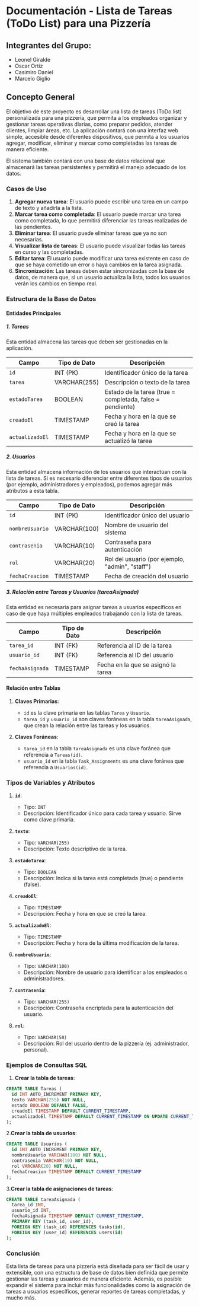 
# Documentación - Lista de Tareas (ToDo List) para una Pizzería

## Integrantes del Grupo:

- Leonel Giralde
- Oscar Ortiz
- Casimiro Daniel
- Marcelo Giglio

## Concepto General

El objetivo de este proyecto es desarrollar una lista de tareas (ToDo list) personalizada para una pizzería, que permita a los empleados organizar y gestionar tareas operativas diarias, como preparar pedidos, atender clientes, limpiar áreas, etc. La aplicación contará con una interfaz web simple, accesible desde diferentes dispositivos, que permita a los usuarios agregar, modificar, eliminar y marcar como completadas las tareas de manera eficiente.

El sistema también contará con una base de datos relacional que almacenará las tareas persistentes y permitirá el manejo adecuado de los datos.

### Casos de Uso

1. **Agregar nueva tarea**: El usuario puede escribir una tarea en un campo de texto y añadirla a la lista.
2. **Marcar tarea como completada**: El usuario puede marcar una tarea como completada, lo que permitirá diferenciar las tareas realizadas de las pendientes.
3. **Eliminar tarea**: El usuario puede eliminar tareas que ya no son necesarias.
4. **Visualizar lista de tareas**: El usuario puede visualizar todas las tareas en curso y las completadas.
5. **Editar tarea**: El usuario puede modificar una tarea existente en caso de que se haya cometido un error o haya cambios en la tarea asignada.
6. **Sincronización**: Las tareas deben estar sincronizadas con la base de datos, de manera que, si un usuario actualiza la lista, todos los usuarios verán los cambios en tiempo real.

### Estructura de la Base de Datos

#### Entidades Principales

##### 1. **Tareas**

Esta entidad almacena las tareas que deben ser gestionadas en la aplicación.

| Campo           | Tipo de Dato       | Descripción                                      |
|-----------------|--------------------|--------------------------------------------------|
| `id`            | INT (PK)           | Identificador único de la tarea                  |
| `tarea`         | VARCHAR(255)       | Descripción o texto de la tarea                  |
| `estadoTarea`   | BOOLEAN            | Estado de la tarea (true = completada, false = pendiente) |
| `creadoEl`      | TIMESTAMP          | Fecha y hora en la que se creó la tarea          |
| `actualizadoEl` | TIMESTAMP          | Fecha y hora en la que se actualizó la tarea     |

##### 2. **Usuarios**

Esta entidad almacena información de los usuarios que interactúan con la lista de tareas. Si es necesario diferenciar entre diferentes tipos de usuarios (por ejemplo, administradores y empleados), podemos agregar más atributos a esta tabla.

| Campo           | Tipo de Dato       | Descripción                                      |
|-----------------|--------------------|--------------------------------------------------|
| `id`            | INT (PK)           | Identificador único del usuario                  |
| `nombreUsuario` | VARCHAR(100)       | Nombre de usuario del sistema                    |
| `contrasenia`   | VARCHAR(10)        | Contraseña para autenticación                    |
| `rol`           | VARCHAR(20)        | Rol del usuario (por ejemplo, "admin", "staff")  |
| `fechaCreacion` | TIMESTAMP          | Fecha de creación del usuario                    |

##### 3. **Relación entre Tareas y Usuarios (tareaAsignada)**

Esta entidad es necesaria para asignar tareas a usuarios específicos en caso de que haya múltiples empleados trabajando con la lista de tareas.

| Campo           | Tipo de Dato       | Descripción                                      |
|-----------------|--------------------|--------------------------------------------------|
| `tarea_id`      | INT (FK)           | Referencia al ID de la tarea                     |
| `usuario_id`    | INT (FK)           | Referencia al ID del usuario                     |
| `fechaAsignada` | TIMESTAMP          | Fecha en la que se asignó la tarea               |

#### Relación entre Tablas

1. **Claves Primarias**:
   - `id` es la clave primaria en las tablas `Tarea` y `Usuario`.
   - `tarea_id` y `usuario_id` son claves foráneas en la tabla `tareaAsignada`, que crean la relación entre las tareas y los usuarios.

2. **Claves Foráneas**:
   - `tarea_id` en la tabla `tareaAsignada` es una clave foránea que referencia a `Tareas(id)`.
   - `usuario_id` en la tabla `Task_Assignments` es una clave foránea que referencia a `Usuarios(id)`.

### Tipos de Variables y Atributos

1. **`id`**:
   - Tipo: `INT`
   - Descripción: Identificador único para cada tarea y usuario. Sirve como clave primaria.

2. **`texto`**:
   - Tipo: `VARCHAR(255)`
   - Descripción: Texto descriptivo de la tarea.

3. **`estadoTarea`**:
   - Tipo: `BOOLEAN`
   - Descripción: Indica si la tarea está completada (true) o pendiente (false).

4. **`creadoEl`**:
   - Tipo: `TIMESTAMP`
   - Descripción: Fecha y hora en que se creó la tarea.

5. **`actualizadoEl`**:
   - Tipo: `TIMESTAMP`
   - Descripción: Fecha y hora de la última modificación de la tarea.

6. **`nombreUsuario`**:
   - Tipo: `VARCHAR(100)`
   - Descripción: Nombre de usuario para identificar a los empleados o administradores.

7. **`contrasenia`**:
   - Tipo: `VARCHAR(255)`
   - Descripción: Contraseña encriptada para la autenticación del usuario.

8. **`rol`**:
   - Tipo: `VARCHAR(50)`
   - Descripción: Rol del usuario dentro de la pizzería (ej. administrador, personal).

### Ejemplos de Consultas SQL

1. **Crear la tabla de tareas**:

```sql
CREATE TABLE Tareas (
  id INT AUTO_INCREMENT PRIMARY KEY,
  texto VARCHAR(255) NOT NULL,
  estado BOOLEAN DEFAULT FALSE,
  creadoEl TIMESTAMP DEFAULT CURRENT_TIMESTAMP,
  actualizadoEl TIMESTAMP DEFAULT CURRENT_TIMESTAMP ON UPDATE CURRENT_TIMESTAMP
);
```

2.**Crear la tabla de usuarios**:

```sql
CREATE TABLE Usuarios (
  id INT AUTO_INCREMENT PRIMARY KEY,
  nombreUsuario VARCHAR(100) NOT NULL,
  contrasenia VARCHAR(10) NOT NULL,
  rol VARCHAR(20) NOT NULL,
  fechaCreacion TIMESTAMP DEFAULT CURRENT_TIMESTAMP
);
```

3.**Crear la tabla de asignaciones de tareas**:

```sql
CREATE TABLE tareaAsignada (
  tarea_id INT,
  usuario_id INT,
  fechaAsignada TIMESTAMP DEFAULT CURRENT_TIMESTAMP,
  PRIMARY KEY (task_id, user_id),
  FOREIGN KEY (task_id) REFERENCES tasks(id),
  FOREIGN KEY (user_id) REFERENCES users(id)
);
```

### Conclusión

Esta lista de tareas para una pizzería está diseñada para ser fácil de usar y extensible, con una estructura de base de datos bien definida que permite gestionar las tareas y usuarios de manera eficiente. Además, es posible expandir el sistema para incluir más funcionalidades como la asignación de tareas a usuarios específicos, generar reportes de tareas completadas, y mucho más.
